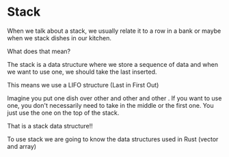 # Stack
When we talk about a stack, we usually relate it to a row in a bank or maybe when we stack dishes in our kitchen.

What does that mean?

The stack is a data structure where we store a sequence of data and when we want to use one, we should take the last inserted. 

This means we use a LIFO structure (Last in First Out)

Imagine you put one dish over other and other and other . If you want to use one, you don't necessarily need to take in the middle or the first one. You just use the one on the top of the stack. 

That is a stack data structure!!

To use stack we are going to know the data structures used in Rust (vector and array)
